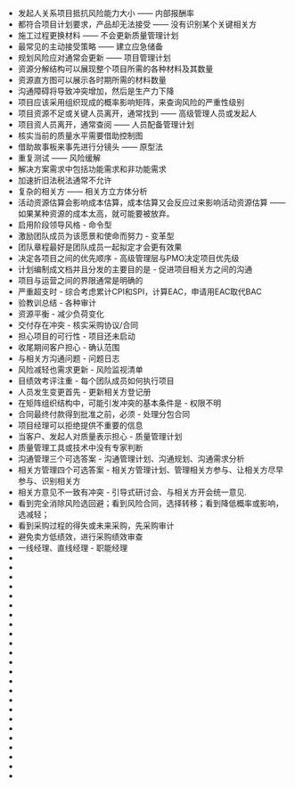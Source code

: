 * 发起人关系项目抵抗风险能力大小 —— 内部报酬率
* 都符合项目计划要求，产品却无法接受 —— 没有识别某个关键相关方
* 施工过程更换材料 —— 不会更新质量管理计划
* 最常见的主动接受策略 —— 建立应急储备
* 规划风险应对通常会更新 —— 项目管理计划
* 资源分解结构可以展现整个项目所需的各种材料及其数量
* 资源直方图可以展示各时期所需的材料数量
* 沟通障碍将导致冲突增加，然后是生产力下降
* 项目应该采用组织现成的概率影响矩阵，来查询风险的严重性级别
* 项目资源不足或关键人员离开，通常找到 —— 高级管理人员或发起人
* 项目资人员离开，通常查阅 —— 人员配备管理计划
* 核实当前的质量水平需要借助控制图
* 借助故事板来事先进行分镜头 —— 原型法
* 重复测试 —— 风险缓解
* 解决方案需求中包括功能需求和非功能需求
* 加速折旧法税法通常不允许
* 复杂的相关方 —— 相关方立方体分析
* 活动资源估算会影响成本估算，成本估算又会反应过来影响活动资源估算 —— 如果某种资源的成本太高，就可能要被放弃。
* 启用阶段领导风格 - 命令型
* 激励团队成员为该愿景和使命而努力 - 变革型
* 团队章程最好是团队成员一起拟定才会更有效果
* 决定各项目之间的优先顺序 - 高级管理层与PMO决定项目优先级
* 计划编制成文档并且分发的主要目的是 - 促进项目相关方之间的沟通
* 项目与运营之间的界限通常是明确的
* 严重超支时 - 综合考虑累计CPI和SPI，计算EAC，申请用EAC取代BAC
* 验教训总结 - 各种审计
* 资源平衡 - 减少负荷变化
* 交付存在冲突 - 核实采购协议/合同
* 担心项目的可行性 - 项目还未启动
* 收尾期间客户担心 - 确认范围
* 与相关方沟通问题 - 问题日志
* 风险减轻也需求更新 - 风险监视清单
* 目绩效考评注重 - 每个团队成员如何执行项目
* 人员发生变更首先 - 更新相关方登记册
* 在矩阵组织结构中，可能引发冲突的基本条件是 - 权限不明
* 合同最终付款得到批准之前，必须 - 处理分包合同
* 项目经理可以拒绝提供不重要的信息
* 当客户、发起人对质量表示担心 - 质量管理计划
* 质量管理工具或技术中没有专家判断
* 沟通管理三个可选答案 - 沟通管理计划、沟通规划、沟通需求分析
* 相关方管理四个可选答案 - 相关方管理计划、管理相关方参与、让相关方尽早参与、识别相关方
* 相关方意见不一致有冲突 - 引导式研讨会、与相关方开会统一意见.
* 看到完全消除风险选回避；看到风险合同，选择转移；看到降低概率或影响，选减轻；
* 看到采购过程的得失或未来采购，先采购审计
* 避免卖方低绩效，进行采购绩效审查
* 一线经理、直线经理 - 职能经理
*
*
*
*
*
*
*
*
*
*
*
*
*
*
*
*
*
*
*
*
*
*
*
*
